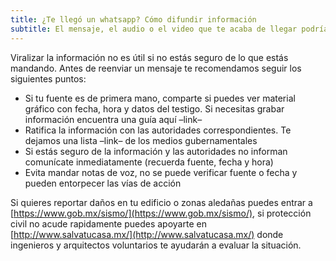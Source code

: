 ```yaml
---
title: ¿Te llegó un whatsapp? Cómo difundir información
subtitle: El mensaje, el audio o el video que te acaba de llegar podría ser información caduca o falsa
---
```


Viralizar la información no es útil si no estás seguro de lo que estás mandando. Antes de reenviar un mensaje te recomendamos seguir los siguientes puntos:

- Si tu fuente es de primera mano, comparte si puedes ver material gráfico con fecha, hora y datos del testigo. Si necesitas grabar información encuentra una guía aquí –link–
- Ratifica la información con las autoridades correspondientes. Te dejamos una lista –link– de los medios gubernamentales
- Si estás seguro de la información y las autoridades no informan comunícate inmediatamente (recuerda fuente, fecha y hora)
- Evita mandar notas de voz, no se puede verificar fuente o fecha y pueden entorpecer las vías de acción

Si quieres reportar daños en tu edificio o zonas aledañas puedes entrar a [https://www.gob.mx/sismo/](https://www.gob.mx/sismo/), si protección civil no acude rapidamente puedes apoyarte en [http://www.salvatucasa.mx/](http://www.salvatucasa.mx/) donde ingenieros y arquitectos voluntarios te ayudarán a evaluar la situación.
